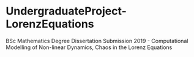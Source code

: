 # UndergraduateProject-LorenzEquations
BSc Mathematics Degree Dissertation Submission 2019 - Computational Modelling of Non-linear Dynamics, Chaos in the Lorenz Equations
